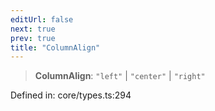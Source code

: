 ```yaml
---
editUrl: false
next: true
prev: true
title: "ColumnAlign"
---
```


> **ColumnAlign**: `"left"` \| `"center"` \| `"right"`

Defined in: core/types.ts:294
